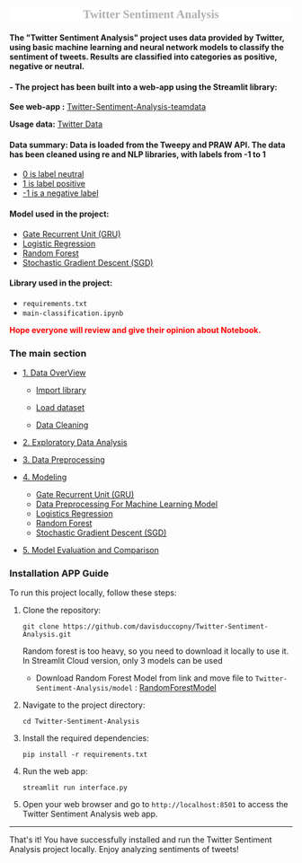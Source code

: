 <div style="text-align:center;">
<h2 style="background-color:#ffffff;font-family:candaralight;color:#B0B0B0;font-size:150%;text-align:center;border-radius:10px 10px;">Twitter Sentiment Analysis</ h2>
</div>


#### The "Twitter Sentiment Analysis" project uses data provided by Twitter, using basic machine learning and neural network models to classify the sentiment of tweets. Results are classified into categories as positive, negative or neutral.
#### - The project has been built into a web-app using the Streamlit library:
**See web-app :** [Twitter-Sentiment-Analysis-teamdata](https://twitter-sentiment-analysis-teamdata.streamlit.app/)

**Usage data:** [Twitter Data](https://www.kaggle.com/datasets/cosmos98/twitter-and-reddit-sentimental-analysis-dataset?select=Twitter_Data.csv)
#### Data summary: Data is loaded from the Tweepy and PRAW API. The data has been cleaned using re and NLP libraries, with labels from -1 to 1
* [ 0 is label neutral ](#1)
* [ 1 is label positive](#2)
* [ -1 is a negative label](#3)


#### Model used in the project:
* [Gate Recurrent Unit (GRU) ](#1)
* [Logistic Regression](#2)
* [Random Forest](#3)
* [Stochastic Gradient Descent (SGD)](#3)

#### Library used in the project:
* ```requirements.txt```
* ```main-classification.ipynb```

   
 **<span style="color:red;"> Hope everyone will review and give their opinion about Notebook.</span>**


   <a id='top'></a>

### The main section


* [1. Data OverView](#1)
    
    - [Import library](#1.1)
    
    - [Load dataset](#1.2)
    
    - [Data Cleaning](#1.3)
        
* [2. Exploratory Data Analysis](#2)      

* [3. Data Preprocessing ](#3)

* [4. Modeling](#4)
    
    - [Gate Recurrent Unit (GRU)](#4.1)
    - [Data Preprocessing For Machine Learning Model](#4.2)
    - [Logistics Regression](#4.3)
    - [Random Forest](#4.4)
    - [Stochastic Gradient Descent (SGD)](#4.5)

* [5. Model Evaluation and Comparison](#5)
  
### Installation APP Guide <a id="6"></a>

To run this project locally, follow these steps:

1. Clone the repository:
    ```
    git clone https://github.com/davisduccopny/Twitter-Sentiment-Analysis.git
    ```
    Random forest is too heavy, so you need to download it locally to use it. In Streamlit Cloud version, only 3 models can be used
    - Download Random Forest Model from link and move file to ```Twitter-Sentiment-Analysis/model``` : [RandomForestModel](https://drive.google.com/file/d/1eu-PX2uWr5hLFXAQ2eJfaI4KHMmFhds1/view?usp=sharing)

2. Navigate to the project directory:
    ```
    cd Twitter-Sentiment-Analysis
    ```

3. Install the required dependencies:
    ```
    pip install -r requirements.txt
    ```
4. Run the web app:
    ```
    streamlit run interface.py
    ```

5. Open your web browser and go to `http://localhost:8501` to access the Twitter Sentiment Analysis web app.

---

That's it! You have successfully installed and run the Twitter Sentiment Analysis project locally. Enjoy analyzing sentiments of tweets!
